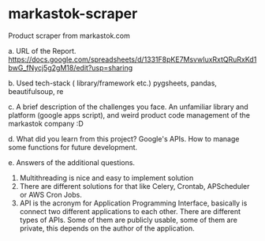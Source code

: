 # markastok-scraper
Product scraper from markastok.com


a. URL of the Report.
https://docs.google.com/spreadsheets/d/1331F8pKE7MsvwIuxRxtQRuRxKd1bwG_fNycj5g2gM18/edit?usp=sharing

b. Used tech-stack ( library/framework etc.)
pygsheets, pandas, beautifulsoup, re

c. A brief description of the challenges you face.
An unfamiliar library and platform (google apps script), and weird product code management of the markastok company :D

d. What did you learn from this project?
Google's APIs. How to manage some functions for future development.

e. Answers of the additional questions.
1. Multithreading is nice and easy to implement solution
2. There are different solutions for that like Celery, Crontab, APScheduler or AWS Cron Jobs.
3. API is the acronym for Application Programming Interface, basically is connect two different applications to each other. There are different types of APIs. Some of them are publicly usable, some of them are private, this depends on the author of the application.